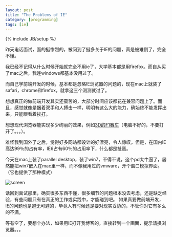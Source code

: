 ```yaml
---
layout: post
title: "The Problems of IE"
category: [programming]
tags: [ie]
---
```

{% include JB/setup %}

昨天电话面试，面的挺惨烈的，被问到了挺多关于IE的问题，真是被难倒了，完全不懂。

我已经不记得从什么时候开始就完全不用ie了，大学基本都是用firefox。而自从买了mac之后，我连windows都基本没用过了。

而自己学前端开发的时候，基本都是忽略IE浏览器的问题的，现在mac上就装了safari，chrome和firefox，就拿这三个测测就过了。

想想真正的做前端开发其实还蛮苦的，大部分时间应该都花在兼容问题上了。而且，感觉就像是捆着双手和人搏击一样，明明有这么大的能力，确始终不能发挥出来，只能眼看着挨打。

想想现代浏览器能实现多少绚丽的效果，例如[3D的F1赛车](helloracer.com/webgl)（电脑不好的，不要打开了。。。）。

难怪我到国外了之后，觉得好多网站都设计的好漂亮，令人惊叹。但是，在国内IE高达99％的占有率，IE6占有60％的占用率下，什么都是扯蛋。

今天在mac上装了parallel desktop，装了win7，不得不说，这个pd太牛逼了，居然能把win7嵌入在mac里一样，而不像我用过的vmware，开个窗口模拟界面。（它也提供了那种模式）

![screen](http://farm8.staticflickr.com/7088/6888085806_c40c5dcb90.jpg)

话回到面试那里，确实很多东西不懂，很多细节的问题根本没去考虑，还是缺乏经验，有些问题只有在真正的工作或实践中，才能碰到吧。
如果真要做前端开发，IE的问题也是避无可避的，毕竟人有时候还是要对现实妥协的，不管你对它有多么的不满。

等有空了，要想个办法，如果用IE打开我博客的，直接转到一个画面，提示请换浏览器。。。
